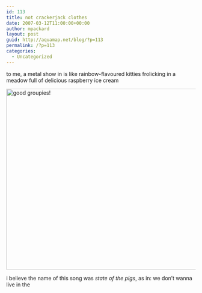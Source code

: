 ```yaml
---
id: 113
title: not crackerjack clothes
date: 2007-03-12T11:00:00+00:00
author: mpackard
layout: post
guid: http://aquamap.net/blog/?p=113
permalink: /?p=113
categories:
  - Uncategorized
---
```

to me, a metal show in is like rainbow-flavoured kitties frolicking in a meadow full of delicious raspberry ice cream

[<img src="https://farm1.staticflickr.com/128/418670450_62a6946ca2_z.jpg" alt="good groupies!" width="640" height="480" />](http://www.flickr.com/photos/45239698@N00/418670450/)

i believe the name of this song was _state of the pigs_, as in: we don&#8217;t wanna live in the